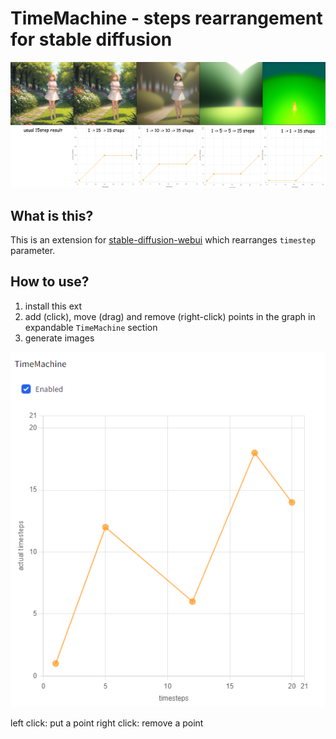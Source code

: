 # TimeMachine - steps rearrangement for stable diffusion

![cover](./images/tm_result.png)

## What is this?

This is an extension for [stable-diffusion-webui](https://github.com/AUTOMATIC1111/stable-diffusion-webui) which rearranges `timestep` parameter.

## How to use?

1. install this ext
2. add (click), move (drag) and remove (right-click) points in the graph in expandable `TimeMachine` section
3. generate images

![](./images/readme.png)

left click: put a point
right click: remove a point

